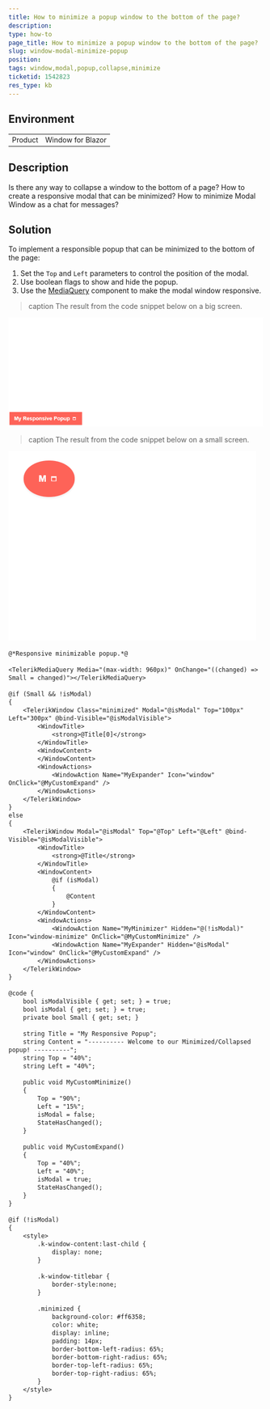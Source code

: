 ```yaml
---
title: How to minimize a popup window to the bottom of the page?
description: 
type: how-to
page_title: How to minimize a popup window to the bottom of the page?
slug: window-modal-minimize-popup
position: 
tags: window,modal,popup,collapse,minimize
ticketid: 1542823
res_type: kb
---
```


## Environment
<table>
	<tbody>
		<tr>
			<td>Product</td>
			<td>Window for Blazor</td>
		</tr>
	</tbody>
</table>


## Description
Is there any way to collapse a window to the bottom of a page? How to create a responsive modal that can be minimized? How to minimize Modal Window as a chat for messages?

## Solution
To implement a responsible popup that can be minimized to the bottom of the page:

1. Set the `Top` and `Left` parameters to control the position of the modal.
2. Use boolean flags to show and hide the popup.
3. Use the [MediaQuery](https://docs.telerik.com/blazor-ui/components/mediaquery/overview) component to make the modal window responsive.

>caption The result from the code snippet below on a big screen.

![](images/window-big-screen.gif)

>caption The result from the code snippet below on a small screen.

![](images/window-small-screen.gif)

````Razor
@*Responsive minimizable popup.*@

<TelerikMediaQuery Media="(max-width: 960px)" OnChange="((changed) => Small = changed)"></TelerikMediaQuery>

@if (Small && !isModal)
{
    <TelerikWindow Class="minimized" Modal="@isModal" Top="100px" Left="300px" @bind-Visible="@isModalVisible">
        <WindowTitle>
            <strong>@Title[0]</strong>
        </WindowTitle>
        <WindowContent>
        </WindowContent>
        <WindowActions>
            <WindowAction Name="MyExpander" Icon="window" OnClick="@MyCustomExpand" />
        </WindowActions>
    </TelerikWindow>
}
else
{
    <TelerikWindow Modal="@isModal" Top="@Top" Left="@Left" @bind-Visible="@isModalVisible">
        <WindowTitle>
            <strong>@Title</strong>
        </WindowTitle>
        <WindowContent>
            @if (isModal)
            {
                @Content
            }
        </WindowContent>
        <WindowActions>
            <WindowAction Name="MyMinimizer" Hidden="@(!isModal)" Icon="window-minimize" OnClick="@MyCustomMinimize" />
            <WindowAction Name="MyExpander" Hidden="@isModal" Icon="window" OnClick="@MyCustomExpand" />
        </WindowActions>
    </TelerikWindow>
}

@code {
    bool isModalVisible { get; set; } = true;
    bool isModal { get; set; } = true;
    private bool Small { get; set; }

    string Title = "My Responsive Popup";
    string Content = "---------- Welcome to our Minimized/Collapsed popup! ----------";
    string Top = "40%";
    string Left = "40%";

    public void MyCustomMinimize()
    {
        Top = "90%";
        Left = "15%";
        isModal = false;
        StateHasChanged();
    }

    public void MyCustomExpand()
    {
        Top = "40%";
        Left = "40%";
        isModal = true;
        StateHasChanged();
    }
}

@if (!isModal)
{
    <style>
        .k-window-content:last-child {
            display: none;
        }

        .k-window-titlebar {
            border-style:none;
        }

        .minimized {
            background-color: #ff6358;
            color: white;
            display: inline;
            padding: 14px;
            border-bottom-left-radius: 65%;
            border-bottom-right-radius: 65%;
            border-top-left-radius: 65%;
            border-top-right-radius: 65%;
        }
    </style>
}
````
